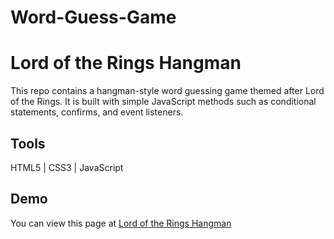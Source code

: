 # Word-Guess-Game

# Lord of the Rings Hangman

This repo contains a hangman-style word guessing game themed after Lord of the Rings.  It is built with simple JavaScript methods such as conditional statements, confirms, and event listeners.

## Tools

HTML5 | CSS3 | JavaScript

## Demo

You can view this page at [Lord of the Rings Hangman](https://jordenragels.github.io/Word-Guess-Game/)
